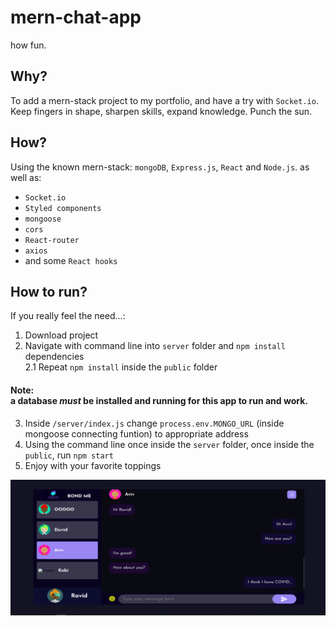 # mern-chat-app

how fun.

## Why?

To add a mern-stack project to my portfolio, and have a try with `Socket.io`.<br>Keep fingers in shape, sharpen skills, expand knowledge. Punch the sun.

## How?

Using the known mern-stack: `mongoDB`, `Express.js`, `React` and `Node.js`. as well as:

- `Socket.io `
- `Styled components`
- `mongoose`
- `cors`
- `React-router`
- `axios`
- and some `React hooks`

## How to run?

If you really feel the need...:

1. Download project
2. Navigate with command line into `server` folder and `npm install` dependencies<br>
   2.1 Repeat `npm install` inside the `public` folder

#### Note: <br>a database _must_ be installed and running for this app to run and work.

3.  Inside `/server/index.js` change `process.env.MONGO_URL` (inside mongoose connecting funtion) to appropriate address
4.  Using the command line once inside the `server` folder, once inside the `public`, run `npm start`
5.  Enjoy with your favorite toppings

![A chat example from the app](https://github.com/bondyr135/mern-chat-app/blob/main/phForReadme.png)
